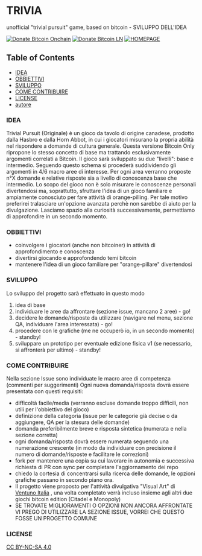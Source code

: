 # TRIVIA
unofficial "trivial pursuit" game, based on bitcoin - SVILUPPO DELL'IDEA

[![Donate Bitcoin Onchain](https://img.shields.io/badge/donate_BITCOIN_ONCHAIN-BTC-green.svg)](http://cmod777.github.io/donate-bitcoin/?amount=10&currency=USD)  [![Donate Bitcoin LN](https://img.shields.io/badge/donate_BITCOIN_LN-SAT-orange.svg)](https://legend.lnbits.com/lnurlp/61266) [![HOMEPAGE](https://img.shields.io/badge/PLEASE_VISIT_MY-HOMEPAGE-red.svg)](http://cmod777.github.io)

## Table of Contents
* [IDEA](https://github.com/Cmod777/TRIVIA_bitcoin#idea)
* [OBBIETTIVI](https://github.com/Cmod777/TRIVIA_bitcoin#obbiettivi)
* [SVILUPPO](https://github.com/Cmod777/TRIVIA_bitcoin#sviluppo)
* [COME CONTRIBUIRE](https://github.com/Cmod777/TRIVIA_bitcoin#come-contribuire)
* [LICENSE](https://github.com/Cmod777/TRIVIA_bitcoin#license)
* [autore](https://github.com/Cmod777/Cmod777.github.io)

### IDEA
Trivial Pursuit (Originale) è un gioco da tavolo di origine canadese, prodotto dalla Hasbro e dalla Horn Abbot, in cui i giocatori misurano la propria abilità nel rispondere a domande di cultura generale.
Questa versione Bitcoin Only ripropone lo stesso concetto di base ma trattando esclusivamente argomenti correlati a Bitcoin. Il gioco sarà sviluppato su due "livelli": base e intermedio.
Seguendo questo schema si procederà suddividendo gli argomenti in 4/6 macro aree di interesse. Per ogni area verranno proposte n°X domande e relative risposte sia a livello di conoscenza base che intermedio. Lo scopo del gioco non è solo misurare le conoscenze personali divertendosi ma, soprattutto, sfruttare l'idea di un gioco familiare e ampiamente conosciuto per fare attività di orange-pilling. Per tale motivo preferirei tralasciare un'opzione avanzata perchè non sarebbe di aiuto per la divulgazione. 
Lasciamo spazio alla curiosità successivamente, permettiamo di approfondire in un secondo momento.

### OBBIETTIVI
* coinvolgere i giocatori (anche non bitcoiner) in attività di approfondimento e conoscenza
* divertirsi giocando e approfondendo temi bitcoin
* mantenere l'idea di un gioco familiare per "orange-pillare" divertendosi 

### SVILUPPO
Lo sviluppo del progetto sarà effettuato in questo modo
1. idea di base
2. individuare le aree da affrontare (sezione issue, mancano 2 aree) - go!
3. decidere le domande/risposte da utilizzare (navigare nel menu, sezione QA, individuare l'area interessata) - go!
4. procedere con le grafiche (me ne occuperò io, in un secondo momento) - standby!
5. sviluppare un prototipo per eventuale edizione fisica v1 (se necessario, si affronterà per ultimo) - standby!

### COME CONTRIBUIRE
Nella sezione Issue sono individuate le macro aree di competenza (commenti per suggerimenti)
Ogni nuova domanda/risposta dovrà essere presentata con questi requisiti:
* difficoltà facile/media (verranno escluse domande troppo difficili, non utili per l'obbiettivo del gioco)
* definizione della categoria (issue per le categorie già decise o da aggiungere, QA per la stesura delle domande)
* domanda preferibilmente breve e risposta sintetica (numerata e nella sezione corretta)
* ogni domanda/risposta dovrà essere numerata seguendo una numerazione crescente (in modo da individuare con precisione il numero di domande/risposte e facilitare le correzioni)
* fork per mantenere una copia su cui lavorare in autonomia e successiva richiesta di PR con sync per completare l'aggiornamento dei repo
* chiedo la cortesia di concentrarsi sulla ricerca delle domande, le opzioni grafiche passano in secondo piano ora.
* Il progetto viene proposto per l'attività divulgativa "Visual Art" di [Ventuno Italia](https://github.com/ventunobtc) , una volta completato verrà incluso insieme agli altri due giochi bitcoin edition (Citadel e Monopoly)
* SE TROVATE MIGLIORAMENTI O OPZIONI NON ANCORA AFFRONTATE VI PREGO DI UTILIZZARE LA SEZIONE ISSUE, VORREI CHE QUESTO FOSSE UN PROGETTO COMUNE

### LICENSE 
[CC BY-NC-SA 4.0](https://creativecommons.org/licenses/by-nc-sa/4.0/)
